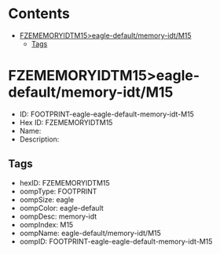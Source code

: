 



Contents
========

* [FZEMEMORYIDTM15>eagle-default/memory-idt/M15](#fzememoryidtm15eagle-defaultmemory-idtm15)
	* [Tags](#tags)

# FZEMEMORYIDTM15>eagle-default/memory-idt/M15

- ID: FOOTPRINT-eagle-eagle-default-memory-idt-M15
- Hex ID: FZEMEMORYIDTM15
- Name: 
- Description: 

## Tags

- hexID: FZEMEMORYIDTM15
- oompType: FOOTPRINT
- oompSize: eagle
- oompColor: eagle-default
- oompDesc: memory-idt
- oompIndex: M15
- oompName: eagle-default/memory-idt/M15
- oompID: FOOTPRINT-eagle-eagle-default-memory-idt-M15
